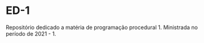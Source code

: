 # ED-1

Repositório dedicado a matéria de programação procedural 1. Ministrada no período de 2021 - 1.
